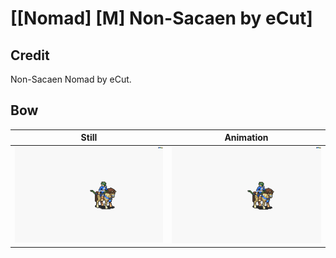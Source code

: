 # [\[Nomad\] \[M\] Non-Sacaen by eCut]

## Credit

Non-Sacaen Nomad by eCut.
	
## Bow

| Still | Animation |
| :---: | :-------: |
| ![Bow still](./Bow_000.png) | ![Bow animation](./Bow.gif) |
